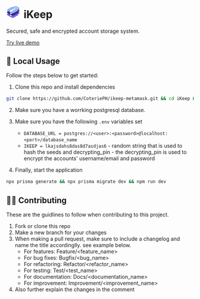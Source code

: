 # <img src='./public/logo.svg' width="40" /> iKeep


Secured, safe and encrypted account storage system.

[Try live demo](https://ikeep.vercel.app)


## 🚀 Local Usage
Follow the steps below to get started:

1. Clone this repo and install dependencies
```bash
git clone https://github.com/CoteriePH/ikeep-metamask.git && cd iKeep && npm i
```

2. Make sure you have a worrking postgresql database.

3. Make sure you have the following `.env` variables set
    - `DATABASE_URL = postgres://<user>:<password>@localhost:<port>/database_name`
    - `IKEEP = lkajsdahs8das8d7asdjas6` - random string that is used to hash the seeds and decrypting_pin - the decrypting_pin is used to encrypt the accounts' username/email and password

4. Finally, start the application
```bash
npx prisma generate && npx prisma migrate dev && npm run dev
```

## 🧑‍💻 Contributing
These are the guidlines to follow when contributing to this project.
1. Fork or clone this repo
2. Make a new branch for your changes
3. When making a pull request, make sure to include a changelog and name the title accordinglly. see example below.
    - For features: Feature/<feature_name>
    - For bug fixes: Bugfix/<bug_name>
    - For refactoring: Refactor/<refactor_name>
    - For testing: Test/<test_name>
    - For documentation: Docs/<documentation_name>
    - For improvement: Improvement/<improvement_name>
4. Also further explain the changes in the comment
